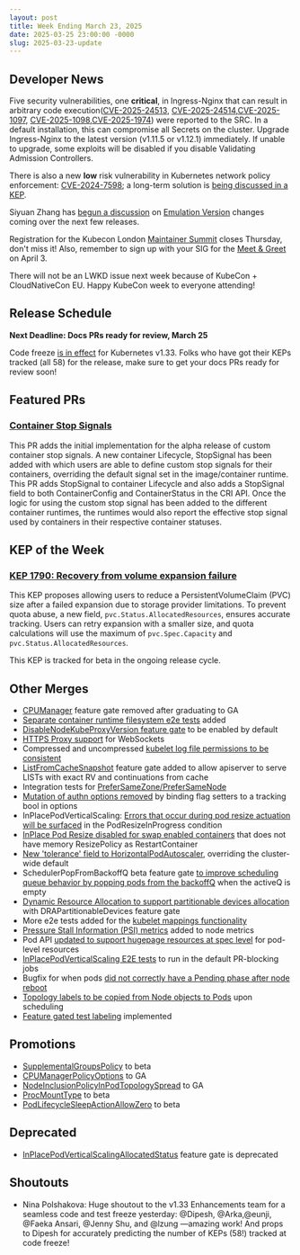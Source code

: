 ```yaml
---
layout: post
title: Week Ending March 23, 2025
date: 2025-03-25 23:00:00 -0000
slug: 2025-03-23-update
---
```


## Developer News

Five security vulnerabilities, one **critical**, in Ingress-Nginx that can result in arbitrary code execution([CVE-2025-24513](https://github.com/kubernetes/kubernetes/issues/131005), [CVE-2025-24514](https://github.com/kubernetes/kubernetes/issues/131006),[CVE-2025-1097](https://github.com/kubernetes/kubernetes/issues/131007), [CVE-2025-1098](https://github.com/kubernetes/kubernetes/issues/131008),[CVE-2025-1974](https://github.com/kubernetes/kubernetes/issues/131009)) were reported to the SRC.  In a default installation, this can compromise all Secrets on the cluster. Upgrade Ingress-Nginx to the latest version (v1.11.5 or v1.12.1) immediately.  If unable to upgrade, some exploits will be disabled if you disable Validating Admission Controllers.

There is also a new **low** risk vulnerability in Kubernetes network policy enforcement: [CVE-2024-7598](https://github.com/kubernetes/kubernetes/issues/126587); a long-term solution is [being discussed in a KEP](https://github.com/kubernetes/enhancements/pull/5095).

Siyuan Zhang has [begun a discussion](https://groups.google.com/a/kubernetes.io/g/dev/c/0uBKzd5yrF0) on [Emulation Version](https://github.com/kubernetes/enhancements/tree/master/keps/sig-architecture/4330-compatibility-versions) changes coming over the next few releases.

Registration for the Kubecon London [Maintainer Summit](https://events.linuxfoundation.org/kubecon-cloudnativecon-europe/features-add-ons/maintainer-summit/) closes Thursday, don't miss it!  Also, remember to sign up with your SIG for the [Meet & Greet](https://github.com/kubernetes/community/issues/8353) on April 3.

There will not be an LWKD issue next week because of KubeCon + CloudNativeCon EU. Happy KubeCon week to everyone attending!

## Release Schedule

**Next Deadline: Docs PRs ready for review, March 25**

Code freeze [is in effect](https://groups.google.com/a/kubernetes.io/g/dev/c/kBCwuTAhOvI) for Kubernetes v1.33. Folks who have got their KEPs tracked (all 58) for the release, make sure to get your docs PRs ready for review soon!

## Featured PRs

### [Container Stop Signals](https://github.com/kubernetes/kubernetes/pull/130556)

This PR adds the initial implementation for the alpha release of custom container stop signals. A new container Lifecycle, StopSignal has been added with which users are able to define custom stop signals for their containers, overriding the default signal set in the image/container runtime. This PR adds StopSignal to container Lifecycle and also adds a StopSignal field to both ContainerConfig and ContainerStatus in the CRI API. Once the logic for using the custom stop signal has been added to the different container runtimes, the runtimes would also report the effective stop signal used by containers in their respective container statuses.

## KEP of the Week

### [KEP 1790: Recovery from volume expansion failure](https://github.com/kubernetes/enhancements/blob/master/keps/sig-storage/1790-recover-resize-failure/README.md)

This KEP proposes allowing users to reduce a PersistentVolumeClaim (PVC) size after a failed expansion due to storage provider limitations. To prevent quota abuse, a new field, `pvc.Status.AllocatedResources`, ensures accurate tracking. Users can retry expansion with a smaller size, and quota calculations will use the maximum of `pvc.Spec.Capacity` and `pvc.Status.AllocatedResources`.

This KEP is tracked for beta in the ongoing release cycle.

## Other Merges

* [CPUManager](https://github.com/kubernetes/kubernetes/pull/129296) feature gate removed after graduating to GA
* [Separate container runtime filesystem e2e tests](https://github.com/kubernetes/kubernetes/pull/129574) added
* [DisableNodeKubeProxyVersion feature gate](https://github.com/kubernetes/kubernetes/pull/129713) to be enabled by default
* [HTTPS Proxy support](https://github.com/kubernetes/kubernetes/pull/129872) for WebSockets
* Compressed and uncompressed [kubelet log file permissions to be consistent](https://github.com/kubernetes/kubernetes/pull/129893)
* [ListFromCacheSnapshot](https://github.com/kubernetes/kubernetes/pull/130423) feature gate added to allow apiserver to serve LISTs with exact RV and continuations from cache
* Integration tests for [PreferSameZone/PreferSameNode](https://github.com/kubernetes/kubernetes/pull/130944)
* [Mutation of authn options removed](https://github.com/kubernetes/kubernetes/pull/130916) by binding flag setters to a tracking bool in options
* InPlacePodVerticalScaling: [Errors that occur during pod resize actuation will be surfaced](https://github.com/kubernetes/kubernetes/pull/130902) in the PodResizeInProgress condition
* [InPlace Pod Resize disabled for swap enabled containers](https://github.com/kubernetes/kubernetes/pull/130831) that does not have memory ResizePolicy as RestartContainer
* [New 'tolerance' field to HorizontalPodAutoscaler](https://github.com/kubernetes/kubernetes/pull/130797), overriding the cluster-wide default
* SchedulerPopFromBackoffQ beta feature gate [to improve scheduling queue behavior by popping pods from the backoffQ](https://github.com/kubernetes/kubernetes/pull/130772) when the activeQ is empty
* [Dynamic Resource Allocation to support partitionable devices allocation](https://github.com/kubernetes/kubernetes/pull/130764) with DRAPartitionableDevices feature gate
* More e2e tests added for the [kubelet mappings functionality](https://github.com/kubernetes/kubernetes/pull/130726)
* [Pressure Stall Information (PSI) metrics](https://github.com/kubernetes/kubernetes/pull/130701) added to node metrics
* Pod API [updated to support hugepage resources at spec level](https://github.com/kubernetes/kubernetes/pull/130577) for pod-level resources
* [InPlacePodVerticalScaling E2E tests](https://github.com/kubernetes/kubernetes/pull/130953) to run in the default PR-blocking jobs
* Bugfix for when pods [did not correctly have a Pending phase after node reboot](https://github.com/kubernetes/kubernetes/pull/128516)
* [Topology labels to be copied from Node objects to Pods](https://github.com/kubernetes/kubernetes/pull/127092) upon scheduling
* [Feature gated test labeling](https://github.com/kubernetes/kubernetes/pull/130908) implemented

## Promotions

* [SupplementalGroupsPolicy](https://github.com/kubernetes/kubernetes/pull/130210) to beta
* [CPUManagerPolicyOptions](https://github.com/kubernetes/kubernetes/pull/130535) to GA
* [NodeInclusionPolicyInPodTopologySpread](https://github.com/kubernetes/kubernetes/pull/130920) to GA
* [ProcMountType](https://github.com/kubernetes/kubernetes/pull/130798) to beta
* [PodLifecycleSleepActionAllowZero](https://github.com/kubernetes/kubernetes/pull/130621) to beta

## Deprecated

* [InPlacePodVerticalScalingAllocatedStatus](https://github.com/kubernetes/kubernetes/pull/130880) feature gate is deprecated

## Shoutouts

* Nina Polshakova: Huge shoutout to the v1.33 Enhancements team for a seamless code and test freeze yesterday: @Dipesh, @Arka,@eunji, @Faeka Ansari, @Jenny Shu, and @lzung —amazing work! And props to Dipesh for accurately predicting the number of KEPs (58!) tracked at code freeze!
